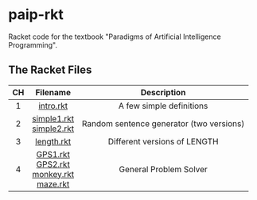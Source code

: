 # paip-rkt

Racket code for the textbook "Paradigms of Artificial Intelligence Programming".

## The Racket Files

| CH |                                                              Filename                                                              |                Description               |
|:--:|:----------------------------------------------------------------------------------------------------------------------------------:|:----------------------------------------:|
|  1 |                                                    [intro.rkt](racket/intro.rkt)                                                   |         A few simple definitions         |
|  2 |                              [simple1.rkt](racket/simple1.rkt)<br />[simple2.rkt](racket/simple2.rkt)                              | Random sentence generator (two versions) |
|  3 |                                                   [length.rkt](racket/length.rkt)                                                  |       Different versions of LENGTH       |
| 4  | [GPS1.rkt](racket/GPS1.rkt)<br />[GPS2.rkt](racket/GPS2.rkt)<br />[monkey.rkt](racket/monkey.rkt)<br />[maze.rkt](racket/maze.rkt) | General Problem Solver                   |